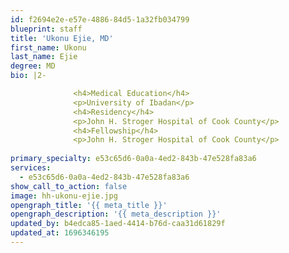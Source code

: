 ```yaml
---
id: f2694e2e-e57e-4886-84d5-1a32fb034799
blueprint: staff
title: 'Ukonu Ejie, MD'
first_name: Ukonu
last_name: Ejie
degree: MD
bio: |2-

              <h4>Medical Education</h4>
              <p>University of Ibadan</p>
              <h4>Residency</h4>
              <p>John H. Stroger Hospital of Cook County</p>
              <h4>Fellowship</h4>
              <p>John H. Stroger Hospital of Cook County</p>
          
primary_specialty: e53c65d6-0a0a-4ed2-843b-47e528fa83a6
services:
  - e53c65d6-0a0a-4ed2-843b-47e528fa83a6
show_call_to_action: false
image: hh-ukonu-ejie.jpg
opengraph_title: '{{ meta_title }}'
opengraph_description: '{{ meta_description }}'
updated_by: b4edca85-1aed-4414-b76d-caa31d61829f
updated_at: 1696346195
---
```

